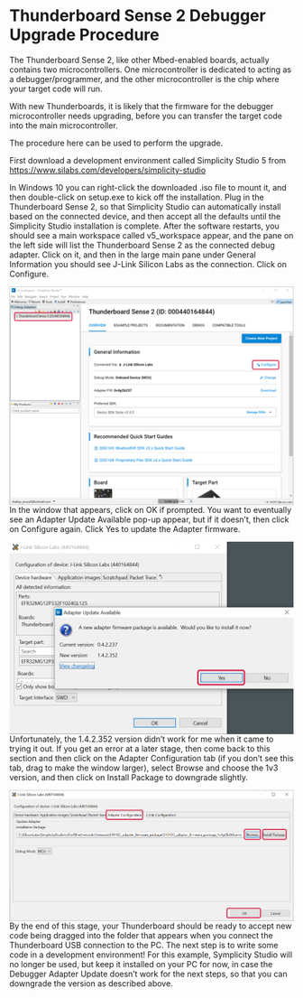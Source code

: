 # Thunderboard Sense 2 Debugger Upgrade Procedure
The Thunderboard Sense 2, like other Mbed-enabled boards, actually contains two microcontrollers. One microcontroller is dedicated to acting as a debugger/programmer, and the other microcontroller is the chip where your target code will run.

With new Thunderboards, it is likely that the firmware for the debugger microcontroller needs upgrading, before you can transfer the target code into the main microcontroller.

The procedure here can be used to perform the upgrade. 

First download a development environment called Simplicity Studio 5 from https://www.silabs.com/developers/simplicity-studio

In Windows 10 you can right-click the downloaded .iso file to mount it, and then double-click on setup.exe to kick off the installation.
Plug in the Thunderboard Sense 2, so that Simplicity Studio can automatically install based on the connected device, and then accept all the defaults until the Simplicity Studio installation is complete. After the software restarts, you should see a main workspace called v5_workspace appear, and the pane on the left side will list the Thunderboard Sense 2 as the connected debug adapter. Click on it, and then in the large main pane under General Information you should see J-Link Silicon Labs as the connection. Click on Configure.

<img src="images/tbs2-upgrade10.png" width="640" style="float:left">

In the window that appears, click on OK if prompted. You want to eventually see an Adapter Update Available pop-up appear, but if it doesn’t, then click on Configure again. Click Yes to update the Adapter firmware.

<img src="images/tbs2-upgrade20.png" width="640" style="float:left">

Unfortunately, the 1.4.2.352 version didn’t work for me when it came to trying it out. If you get an error at a later stage, then come back to this section and then click on the Adapter Configuration tab (if you don’t see this tab, drag to make the window larger), select Browse and choose the 1v3 version, and then click on Install Package to downgrade slightly.

<img src="images/tbs2-upgrade30.png" width="640" style="float:left">

By the end of this stage, your Thunderboard should  be ready to accept new code being dragged into the folder that appears when you connect the Thunderboard USB connection to the PC. The next step is to write some code in a development environment! For this example, Symplicity Studio will no longer be used, but keep it installed on your PC for now, in case the Debugger Adapter Update doesn’t work for the next steps, so that you can downgrade the version as described above.

